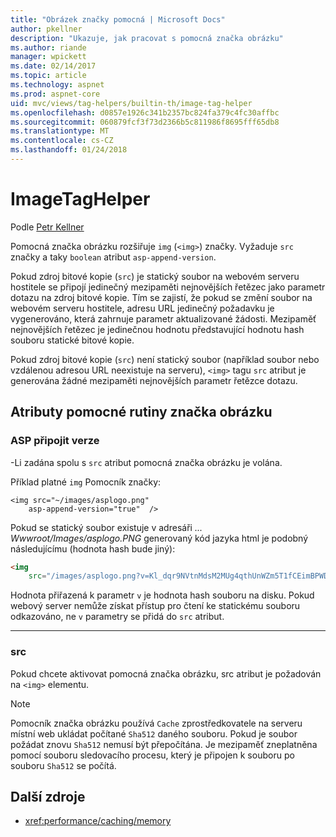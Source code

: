 ```yaml
---
title: "Obrázek značky pomocná | Microsoft Docs"
author: pkellner
description: "Ukazuje, jak pracovat s pomocná značka obrázku"
ms.author: riande
manager: wpickett
ms.date: 02/14/2017
ms.topic: article
ms.technology: aspnet
ms.prod: aspnet-core
uid: mvc/views/tag-helpers/builtin-th/image-tag-helper
ms.openlocfilehash: d0857e1926c341b2357bc824fa379c4fc30affbc
ms.sourcegitcommit: 060879fcf3f73d2366b5c811986f8695fff65db8
ms.translationtype: MT
ms.contentlocale: cs-CZ
ms.lasthandoff: 01/24/2018
---
```

# <a name="imagetaghelper"></a>ImageTagHelper

Podle [Petr Kellner](http://peterkellner.net) 

Pomocná značka obrázku rozšiřuje `img` (`<img>`) značky. Vyžaduje `src` značky a taky `boolean` atribut `asp-append-version`.

Pokud zdroj bitové kopie (`src`) je statický soubor na webovém serveru hostitele se připojí jedinečný mezipaměti nejnovějších řetězec jako parametr dotazu na zdroj bitové kopie. Tím se zajistí, že pokud se změní soubor na webovém serveru hostitele, adresu URL jedinečný požadavku je vygenerováno, která zahrnuje parametr aktualizované žádosti. Mezipaměť nejnovějších řetězec je jedinečnou hodnotu představující hodnotu hash souboru statické bitové kopie.

Pokud zdroj bitové kopie (`src`) není statický soubor (například soubor nebo vzdálenou adresou URL neexistuje na serveru), `<img>` tagu `src` atribut je generována žádné mezipaměti nejnovějších parametr řetězce dotazu.

## <a name="image-tag-helper-attributes"></a>Atributy pomocné rutiny značka obrázku


### <a name="asp-append-version"></a>ASP připojit verze

-Li zadána spolu s `src` atribut pomocná značka obrázku je volána.

Příklad platné `img` Pomocník značky:

```cshtml
<img src="~/images/asplogo.png" 
    asp-append-version="true"  />
```

Pokud se statický soubor existuje v adresáři *... Wwwroot/Images/asplogo.PNG* generovaný kód jazyka html je podobný následujícímu (hodnota hash bude jiný):

```html
<img 
    src="/images/asplogo.png?v=Kl_dqr9NVtnMdsM2MUg4qthUnWZm5T1fCEimBPWDNgM"/>
```

Hodnota přiřazená k parametr `v` je hodnota hash souboru na disku. Pokud webový server nemůže získat přístup pro čtení ke statickému souboru odkazováno, ne `v` parametry se přidá do `src` atribut.

- - -

### <a name="src"></a>src

Pokud chcete aktivovat pomocná značka obrázku, src atribut je požadován na `<img>` elementu. 

> [!NOTE]
> Pomocník značka obrázku používá `Cache` zprostředkovatele na serveru místní web ukládat počítané `Sha512` daného souboru. Pokud je soubor požádat znovu `Sha512` nemusí být přepočítána. Je mezipaměť zneplatněna pomocí souboru sledovacího procesu, který je připojen k souboru po souboru `Sha512` se počítá.

## <a name="additional-resources"></a>Další zdroje

* <xref:performance/caching/memory>
